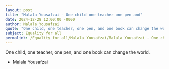 ```yaml
---
layout: post
title: "Malala Yousafzai - One child one teacher one pen and"
date: 2024-12-28 12:00:00 -0000
author: Malala Yousafzai
quote: "One child, one teacher, one pen, and one book can change the world."
subject: Equality for all
permalink: /Equality for all/Malala Yousafzai/Malala Yousafzai - One child one teacher one pen and
---
```


One child, one teacher, one pen, and one book can change the world.

- Malala Yousafzai
